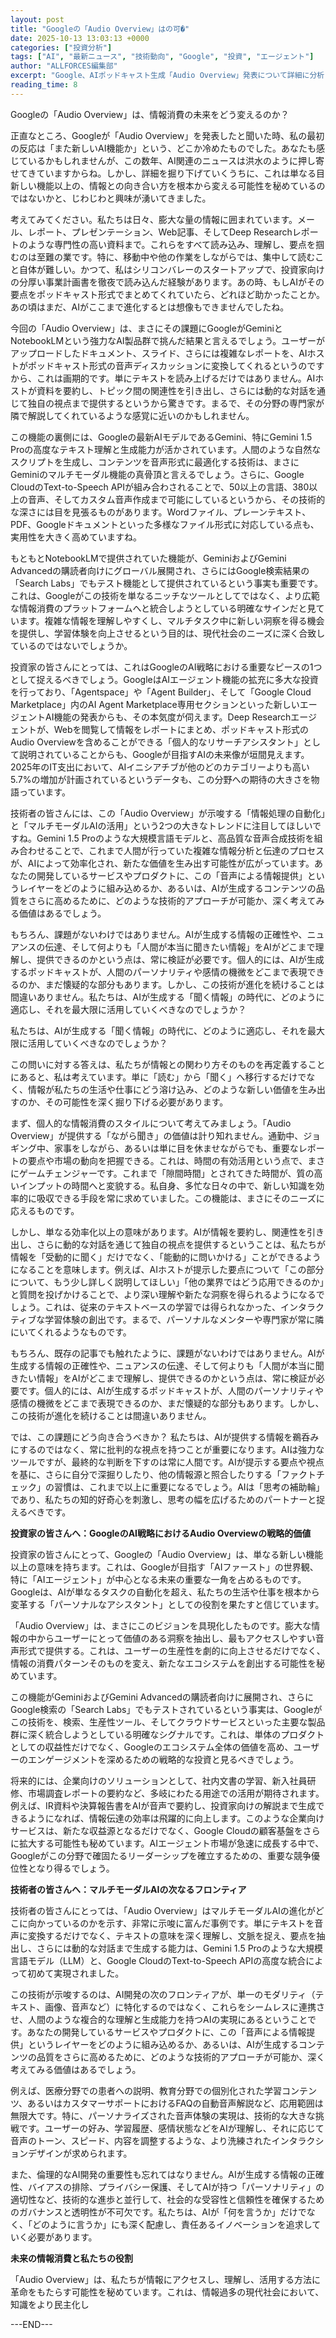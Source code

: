 ```yaml
---
layout: post
title: "Googleの「Audio Overview」はの可�"
date: 2025-10-13 13:03:13 +0000
categories: ["投資分析"]
tags: ["AI", "最新ニュース", "技術動向", "Google", "投資", "エージェント"]
author: "ALLFORCES編集部"
excerpt: "Google、AIポッドキャスト生成「Audio Overview」発表について詳細に分析します。"
reading_time: 8
---
```


Googleの「Audio Overview」は、情報消費の未来をどう変えるのか？

正直なところ、Googleが「Audio Overview」を発表したと聞いた時、私の最初の反応は「また新しいAI機能か」という、どこか冷めたものでした。あなたも感じているかもしれませんが、この数年、AI関連のニュースは洪水のように押し寄せてきていますからね。しかし、詳細を掘り下げていくうちに、これは単なる目新しい機能以上の、情報との向き合い方を根本から変える可能性を秘めているのではないかと、じわじわと興味が湧いてきました。

考えてみてください。私たちは日々、膨大な量の情報に囲まれています。メール、レポート、プレゼンテーション、Web記事、そしてDeep Researchレポートのような専門性の高い資料まで。これらをすべて読み込み、理解し、要点を掴むのは至難の業です。特に、移動中や他の作業をしながらでは、集中して読むこと自体が難しい。かつて、私はシリコンバレーのスタートアップで、投資家向けの分厚い事業計画書を徹夜で読み込んだ経験があります。あの時、もしAIがその要点をポッドキャスト形式でまとめてくれていたら、どれほど助かったことか。あの頃はまだ、AIがここまで進化するとは想像もできませんでしたね。

今回の「Audio Overview」は、まさにその課題にGoogleがGeminiとNotebookLMという強力なAI製品群で挑んだ結果と言えるでしょう。ユーザーがアップロードしたドキュメント、スライド、さらには複雑なレポートを、AIホストがポッドキャスト形式の音声ディスカッションに変換してくれるというのですから、これは画期的です。単にテキストを読み上げるだけではありません。AIホストが資料を要約し、トピック間の関連性を引き出し、さらには動的な対話を通じて独自の視点まで提供するというから驚きです。まるで、その分野の専門家が隣で解説してくれているような感覚に近いのかもしれません。

この機能の裏側には、Googleの最新AIモデルであるGemini、特にGemini 1.5 Proの高度なテキスト理解と生成能力が活かされています。人間のような自然なスクリプトを生成し、コンテンツを音声形式に最適化する技術は、まさにGeminiのマルチモーダル機能の真骨頂と言えるでしょう。さらに、Google CloudのText-to-Speech APIが組み合わされることで、50以上の言語、380以上の音声、そしてカスタム音声作成まで可能にしているというから、その技術的な深さには目を見張るものがあります。Wordファイル、プレーンテキスト、PDF、Googleドキュメントといった多様なファイル形式に対応している点も、実用性を大きく高めていますね。

もともとNotebookLMで提供されていた機能が、GeminiおよびGemini Advancedの購読者向けにグローバル展開され、さらにはGoogle検索結果の「Search Labs」でもテスト機能として提供されているという事実も重要です。これは、Googleがこの技術を単なるニッチなツールとしてではなく、より広範な情報消費のプラットフォームへと統合しようとしている明確なサインだと見ています。複雑な情報を理解しやすくし、マルチタスク中に新しい洞察を得る機会を提供し、学習体験を向上させるという目的は、現代社会のニーズに深く合致しているのではないでしょうか。

投資家の皆さんにとっては、これはGoogleのAI戦略における重要なピースの1つとして捉えるべきでしょう。GoogleはAIエージェント機能の拡充に多大な投資を行っており、「Agentspace」や「Agent Builder」、そして「Google Cloud Marketplace」内のAI Agent Marketplace専用セクションといった新しいエージェントAI機能の発表からも、その本気度が伺えます。Deep Researchエージェントが、Webを閲覧して情報をレポートにまとめ、ポッドキャスト形式のAudio Overviewを含めることができる「個人的なリサーチアシスタント」として説明されていることからも、Googleが目指すAIの未来像が垣間見えます。2025年のIT支出において、AIイニシアチブが他のどのカテゴリーよりも高い5.7%の増加が計画されているというデータも、この分野への期待の大きさを物語っています。

技術者の皆さんには、この「Audio Overview」が示唆する「情報処理の自動化」と「マルチモーダルAIの活用」という2つの大きなトレンドに注目してほしいですね。Gemini 1.5 Proのような大規模言語モデルと、高品質な音声合成技術を組み合わせることで、これまで人間が行っていた複雑な情報分析と伝達のプロセスが、AIによって効率化され、新たな価値を生み出す可能性が広がっています。あなたの開発しているサービスやプロダクトに、この「音声による情報提供」というレイヤーをどのように組み込めるか、あるいは、AIが生成するコンテンツの品質をさらに高めるために、どのような技術的アプローチが可能か、深く考えてみる価値はあるでしょう。

もちろん、課題がないわけではありません。AIが生成する情報の正確性や、ニュアンスの伝達、そして何よりも「人間が本当に聞きたい情報」をAIがどこまで理解し、提供できるのかという点は、常に検証が必要です。個人的には、AIが生成するポッドキャストが、人間のパーソナリティや感情の機微をどこまで表現できるのか、まだ懐疑的な部分もあります。しかし、この技術が進化を続けることは間違いありません。私たちは、AIが生成する「聞く情報」の時代に、どのように適応し、それを最大限に活用していくべきなのでしょうか？

私たちは、AIが生成する「聞く情報」の時代に、どのように適応し、それを最大限に活用していくべきなのでしょうか？

この問いに対する答えは、私たちが情報との関わり方そのものを再定義することにあると、私は考えています。単に「読む」から「聞く」へ移行するだけでなく、情報が私たちの生活や仕事にどう溶け込み、どのような新しい価値を生み出すのか、その可能性を深く掘り下げる必要があります。

まず、個人的な情報消費のスタイルについて考えてみましょう。「Audio Overview」が提供する「ながら聞き」の価値は計り知れません。通勤中、ジョギング中、家事をしながら、あるいは単に目を休ませながらでも、重要なレポートの要点や市場の動向を把握できる。これは、時間の有効活用という点で、まさにゲームチェンジャーです。これまで「隙間時間」とされてきた時間が、質の高いインプットの時間へと変貌する。私自身、多忙な日々の中で、新しい知識を効率的に吸収できる手段を常に求めていました。この機能は、まさにそのニーズに応えるものです。

しかし、単なる効率化以上の意味があります。AIが情報を要約し、関連性を引き出し、さらに動的な対話を通じて独自の視点を提供するということは、私たちが情報を「受動的に聞く」だけでなく、「能動的に問いかける」ことができるようになることを意味します。例えば、AIホストが提示した要点について「この部分について、もう少し詳しく説明してほしい」「他の業界ではどう応用できるのか」と質問を投げかけることで、より深い理解や新たな洞察を得られるようになるでしょう。これは、従来のテキストベースの学習では得られなかった、インタラクティブな学習体験の創出です。まるで、パーソナルなメンターや専門家が常に隣にいてくれるようなものです。

もちろん、既存の記事でも触れたように、課題がないわけではありません。AIが生成する情報の正確性や、ニュアンスの伝達、そして何よりも「人間が本当に聞きたい情報」をAIがどこまで理解し、提供できるのかという点は、常に検証が必要です。個人的には、AIが生成するポッドキャストが、人間のパーソナリティや感情の機微をどこまで表現できるのか、まだ懐疑的な部分もあります。しかし、この技術が進化を続けることは間違いありません。

では、この課題にどう向き合うべきか？ 私たちは、AIが提供する情報を鵜呑みにするのではなく、常に批判的な視点を持つことが重要になります。AIは強力なツールですが、最終的な判断を下すのは常に人間です。AIが提示する要点や視点を基に、さらに自分で深掘りしたり、他の情報源と照合したりする「ファクトチェック」の習慣は、これまで以上に重要になるでしょう。AIは「思考の補助輪」であり、私たちの知的好奇心を刺激し、思考の幅を広げるためのパートナーと捉えるべきです。

**投資家の皆さんへ：GoogleのAI戦略におけるAudio Overviewの戦略的価値**

投資家の皆さんにとって、Googleの「Audio Overview」は、単なる新しい機能以上の意味を持ちます。これは、Googleが目指す「AIファースト」の世界観、特に「AIエージェント」が中心となる未来の重要な一角を占めるものです。Googleは、AIが単なるタスクの自動化を超え、私たちの生活や仕事を根本から変革する「パーソナルなアシスタント」としての役割を果たすと信じています。

「Audio Overview」は、まさにこのビジョンを具現化したものです。膨大な情報の中からユーザーにとって価値のある洞察を抽出し、最もアクセスしやすい音声形式で提供する。これは、ユーザーの生産性を劇的に向上させるだけでなく、情報の消費パターンそのものを変え、新たなエコシステムを創出する可能性を秘めています。

この機能がGeminiおよびGemini Advancedの購読者向けに展開され、さらにGoogle検索の「Search Labs」でもテストされているという事実は、Googleがこの技術を、検索、生産性ツール、そしてクラウドサービスといった主要な製品群に深く統合しようとしている明確なシグナルです。これは、単体のプロダクトとしての収益性だけでなく、Googleのエコシステム全体の価値を高め、ユーザーのエンゲージメントを深めるための戦略的な投資と見るべきでしょう。

将来的には、企業向けのソリューションとして、社内文書の学習、新入社員研修、市場調査レポートの要約など、多岐にわたる用途での活用が期待されます。例えば、IR資料や決算報告書をAIが音声で要約し、投資家向けの解説まで生成できるようになれば、情報伝達の効率は飛躍的に向上します。このような企業向けサービスは、新たな収益源となるだけでなく、Google Cloudの顧客基盤をさらに拡大する可能性も秘めています。AIエージェント市場が急速に成長する中で、Googleがこの分野で確固たるリーダーシップを確立するための、重要な競争優位性となり得るでしょう。

**技術者の皆さんへ：マルチモーダルAIの次なるフロンティア**

技術者の皆さんにとっては、「Audio Overview」はマルチモーダルAIの進化がどこに向かっているのかを示す、非常に示唆に富んだ事例です。単にテキストを音声に変換するだけでなく、テキストの意味を深く理解し、文脈を捉え、要点を抽出し、さらには動的な対話まで生成する能力は、Gemini 1.5 Proのような大規模言語モデル（LLM）と、Google CloudのText-to-Speech APIの高度な統合によって初めて実現されました。

この技術が示唆するのは、AI開発の次のフロンティアが、単一のモダリティ（テキスト、画像、音声など）に特化するのではなく、これらをシームレスに連携させ、人間のような複合的な理解と生成能力を持つAIの実現にあるということです。あなたの開発しているサービスやプロダクトに、この「音声による情報提供」というレイヤーをどのように組み込めるか、あるいは、AIが生成するコンテンツの品質をさらに高めるために、どのような技術的アプローチが可能か、深く考えてみる価値はあるでしょう。

例えば、医療分野での患者への説明、教育分野での個別化された学習コンテンツ、あるいはカスタマーサポートにおけるFAQの自動音声解説など、応用範囲は無限大です。特に、パーソナライズされた音声体験の実現は、技術的な大きな挑戦です。ユーザーの好み、学習履歴、感情状態などをAIが理解し、それに応じて音声のトーン、スピード、内容を調整するような、より洗練されたインタラクションデザインが求められます。

また、倫理的なAI開発の重要性も忘れてはなりません。AIが生成する情報の正確性、バイアスの排除、プライバシー保護、そしてAIが持つ「パーソナリティ」の適切性など、技術的な進歩と並行して、社会的な受容性と信頼性を確保するためのガバナンスと透明性が不可欠です。私たちは、AIが「何を言うか」だけでなく、「どのように言うか」にも深く配慮し、責任あるイノベーションを追求していく必要があります。

**未来の情報消費と私たちの役割**

「Audio Overview」は、私たちが情報にアクセスし、理解し、活用する方法に革命をもたらす可能性を秘めています。これは、情報過多の現代社会において、知識をより民主化し

---END---